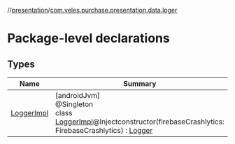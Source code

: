 //[presentation](../../index.md)/[com.veles.purchase.presentation.data.loger](index.md)

# Package-level declarations

## Types

| Name | Summary |
|---|---|
| [LoggerImpl](-logger-impl/index.md) | [androidJvm]<br>@Singleton<br>class [LoggerImpl](-logger-impl/index.md)@Injectconstructor(firebaseCrashlytics: FirebaseCrashlytics) : [Logger](../../../domain/domain/com.veles.purchase.domain.core.loger/-logger/index.md) |
